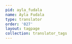 ```yaml
---
pid: ayla_fudala
name: Ayla Fudala
type: translator
order: '027'
layout: tagpage
collection: translator_tags
---
```

